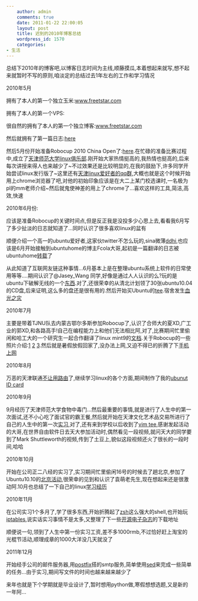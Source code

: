 ```yaml
---
    author: admin
    comments: true
    date: 2011-01-22 22:00:05
    layout: post
    title: 迟到的2010年博客总结
    wordpress_id: 1570
    categories:
- 生活
---
```


总结下2010年的博客吧,以博客日志时间为主线,顺藤摸瓜,本着想起来就写,想不起来就暂时不写的原则,咱淡定的总结过去1年左右的工作和学习情况

2010年5月

拥有了本人的第一个独立玉米:www.freetstar.com

拥有了本人的第一个VPS:

很自然的拥有了本人的第一个独立博客:www.freetstar.com

然后就拥有了第一篇日志:[here](http://www.freetstar.com/first-blog)

然后5月份开始准备Robocup 2010 China Open了:[here](http://www.freetstar.com/2010robocup%e5%85%ac%e5%bc%80%e8%b5%9b-7%e6%9c%8818%e6%97%a5%ef%bc%8d20%e6%97%a5%e5%86%85%e8%92%99%e5%8f%a4%e9%84%82%e5%b0%94).在忙碌的准备比赛过程中,成立了[天津师范大学linux俱乐部](http://www.freetstar.com/introduction-tjnu-linux-club).刚开始大家热情挺高的,我热情也挺高的,后来每次讲授来得人也来越少了~不过效果还是比较明显的,在我的鼓励下,许多同学开始尝试linux发行版了~这里还有[天津linux爱好者的qq群](http://www.freetstar.com/tianjin-linuxqq),大概也就是这个时候开始用上chrome浏览器了吧,对他的初始印象应该是在大二上某门校选课时,一名极为pl的mm老师介绍~然后就鬼使神差的用上了chrome了...喜欢这样的工具,简洁,高效,快速

2010年6月份:

应该是准备Robocup的关键时间点,但是反正我是没投多少心思上去,看看我6月写了多少扯淡的日志就知道了...同时认识了很多喜欢linux的盆有

顺便介绍一个高一的ubuntu爱好者,这家伙twitter不怎么玩的,sina微薄[ddhi](http://t.sina.com.cn/1819507191),也应该是6月开始接触到ubuntuhome的博主Fcola大哥,起初是一篇翻译的日志被ubuntuhome[转载](http://www.freetstar.com/gnome-paint-one-simple-and-friendlygnome-drawing-aplication)了

从此知道了互联网友链这种事情...6月基本上是在整理ubuntu系统上软件的日常使用等等....期间认识了@Jasey_Wang 同学,好像是通过人人认识的么?玩的是ubuntu下破解无线的一个[东西](http://www.freetstar.com/ubuntu10-04-aircrack-ng-hack-wiless-router).对了,还很荣幸的从清北计划领了30张ubuntu10.04的CD盘,后来证明,这么多的盘还是很有用的.然后开始买Ubuntu的[tee](http://www.freetstar.com/ubuntut-tee-im-a-ubuntu-fan).宿舍发生[血光之灾](http://www.freetstar.com/bless-u)

2010年7月

主要是带着TJNU队去内蒙古鄂尔多斯参加Robocup了,认识了合师大的夏XD,广工业的郭XD,和各路高手!自己在编程能力上和他们无法相比阿,对了,比赛期间忙里偷闲和哈工大的一个研究生一起合作翻译了linux mint9的[文档](http://www.freetstar.com/linux-mint-9-user-guide-chinese-editon).关于Robocup的一些照片介绍:[1](http://www.freetstar.com/robocup-china-open-2010-%e4%b8%80) [2](http://www.freetstar.com/robocup-china-open-2010-%e4%ba%8c) [3](http://www.freetstar.com/robocup-china-open-2010-%e4%b8%89).然后就是暑假放假回家了,没办法上网,又迫不得已的折腾了下[手机上网](http://www.freetstar.com/use-cellphone-to-get-pc-online)

2010年8月

万恶的天津联通[不让用路由](http://www.freetstar.com/fuck-tj-unicom)了,继续学习linux的各个方面,期间制作了我的[ubunut ID card](http://www.freetstar.com/%e5%88%b6%e4%bd%9c%e4%bd%a0%e7%9a%84ubuntu-id-card)

2010年9月

9月经历了天津师范大学食物中毒门...然后最重要的事情,就是进行了人生中的第一次面试,还不小心吃了面试官的霸王餐,然后就开始在天津文化艺术品交易所进行了自己的人生中的第一次[实习](,http://www.freetstar.com/m-first-succsessful-job-experience),对了,还有来到学校以后收到了[vim tee,](http://www.freetstar.com/heres-vim-tee)感谢发起活动的大哥,在世界自由软件日去天大参加活动时,偶然看见一段视频,就问天大的同学要到了Mark Shuttleworth的视频,传到了土豆上,貌似这段视频还火了很长的一段时间,哈哈

2010年10月

开始在公司正二八经的实习了,实习期间忙里偷闲16号的时候去了趟北京,参加了Ubuntu10.10的[北京活动](http://www.freetstar.com/ubuntu10-10-release-party-beijing),很荣幸的见到和认识了袁萌老先生,现在想起来还是很激动阿.10月也总结了一下自己的linux[学习经历](http://www.freetstar.com/somethings-about-my-experience-at-linux-system)

2010年11月

在公司实习1个多月了,学了很多东西,开始折腾起了[zsh](http://www.freetstar.com/teach-u-zsh-file-comletion)这么强大的shell,也开始玩[iptables](http://www.freetstar.com/iptabls),说实话实习事情不是太多,又整理了下一些[开源电子杂志](http://www.freetstar.com/some-digital-magazines-about)的下载地址

顺便说一句,领到了人生中第一份实习工资,差不多1000rmb,不过恰好赶上淘宝的光棍节活动,顺理成章的1000大洋没几天就没了

2011年12月

开始经手公司的邮件服务器,用[postfix](http://www.freetstar.com/use-send_access-to-block-the-spamer)搭的smtp服务,简单使用[sed](http://www.freetstar.com/using-sed)来完成一些简单的任务...由于实习,期间写文件的时间也越来越来越少了

来年也就是下个学期就是毕业设计了,暂时想用python做,寒假想想选题,又是新的一年阿...
